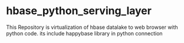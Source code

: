 # hbase_python_serving_layer

This Repository is virtualization of hbase datalake to web browser with python code. its include happybase library in python connection
